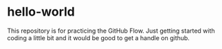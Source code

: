 # hello-world
This repository is for practicing the GitHub Flow.
Just getting started with coding a little bit and it would be good to get a handle on github.
